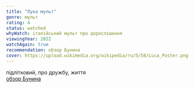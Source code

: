 ```yaml
---
title: "Лука мульт"
genre: мульт
rating: 4
status: watched
whyWatch: італійський мульт про дорослішання
viewingYear: 2022
watchAgain: true
recommendation: обзор Бунина
cover: https://upload.wikimedia.org/wikipedia/ru/5/58/Luca_Poster.png
---
```

підлітковий, про дружбу, життя  
[обзор Бунина](https://youtu.be/cHqEuhEf8xQ?t=1429)